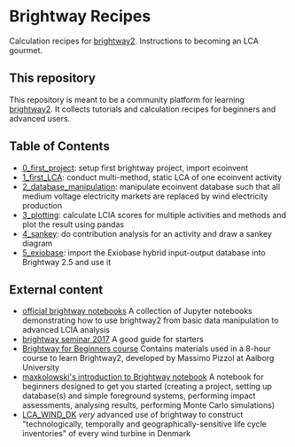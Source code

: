 # Brightway Recipes
Calculation recipes for [brightway2](https://brightwaylca.org/). Instructions to becoming an LCA gourmet.

## This repository
This repository is meant to be a community platform for learning [brightway2](https://brightwaylca.org/). It collects tutorials and calculation recipes for beginners and advanced users.

## Table of Contents
- [0_first_project](0_first_project.ipynb): setup first brightway project, import ecoinvent
- [1_first_LCA](1_first_LCA.ipynb): conduct multi-method, static LCA of one ecoinvent activity
- [2_database_manipulation](2_database_manipulation.ipynb): manipulate ecoinvent database such that all medium voltage electricity markets are replaced by wind electricity production
- [3_plotting](3_plotting.ipynb): calculate LCIA scores for multiple activities and methods and plot the result using pandas
- [4_sankey](https://nbviewer.org/github/BenPortner/brightway_recipes/blob/master/4_sankey.ipynb): do contribution analysis for an activity and draw a sankey diagram
- [5_exiobase](5_exiobase/exiobase.ipynb): import the Exiobase hybrid input-output database into Brightway 2.5 and use it

## External content
- [official brightway notebooks](https://2.docs.brightway.dev/notebooks.html) A collection of Jupyter notebooks demonstrating how to use brightway2 from basic data manipulation to advanced LCIA analysis
- [brightway seminar 2017](https://github.com/PoutineAndRosti/Brightway-Seminar-2017) A good guide for starters
- [Brightway for Beginners course](https://github.com/massimopizzol/B4B) Contains materials used in a 8-hour course to learn Brightway2, developed by Massimo Pizzol at Aalborg University
- [maxkolowski's introduction to Brightway notebook](https://github.com/maxkoslowski/Brightway2_Intro/blob/master/BW2_tutorial.ipynb) A notebook for beginners designed to get you started (creating a project, setting up database(s) and simple foreground systems, performing impact assessments, analysing results, performing Monte Carlo simulations)
- [LCA_WIND_DK](https://github.com/romainsacchi/LCA_WIND_DK/blob/master/LCA_parameterized_model_Eolien_public.ipynb) *very* advanced use of brightway to construct "technologically, temporally and geographically-sensitive life cycle inventories" of every wind turbine in Denmark
